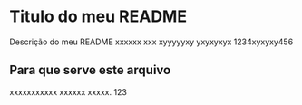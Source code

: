 # Titulo do meu README

Descrição do meu README
xxxxxx xxx   xyyyyyxy
yxyxyxyx 1234xyxyxy456

## Para que serve este arquivo

xxxxxxxxxxx
xxxxxx
xxxxx. 123
